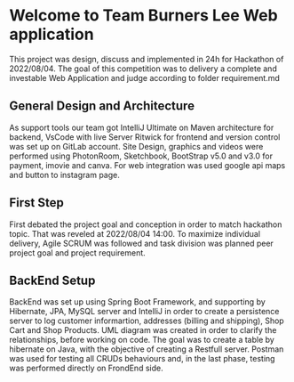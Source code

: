 # Welcome to Team Burners Lee Web application
This project was design, discuss and implemented in 24h for Hackathon of 2022/08/04. 
The goal of this competition was to delivery a complete and investable Web Application and judge according to folder requirement.md

## General Design and Architecture
As support tools our team got IntelliJ Ultimate on Maven architecture for backend, VsCode with live Server Ritwick for frontend and  version control was set up on GitLab account. Site Design, graphics and videos were performed using PhotonRoom, Sketchbook, BootStrap v5.0 and v3.0 for payment, imovie and canva. For web integration was used google api maps and button to instagram page.

## First Step
First debated the project goal and conception in order to match hackathon topic. That was reveled at 2022/08/04 14:00.
To maximize individual delivery, Agile SCRUM was followed and task division was planned peer project goal and project requirement.

## BackEnd Setup
BackEnd was set up using Spring Boot Framework, and supporting by Hibernate, JPA, MySQL server and IntelliJ in order to create a persistence server to log customer informartion, addresses (billing and shipping), Shop Cart and Shop Products. UML diagram was created in order to clarify the relationships, before working on code.
The goal was to create a table by hibernate on Java, with the objective of creating a Restfull server. Postman was used for testing all CRUDs behaviours and, in the last phase, testing was performed directly on FrondEnd side.
